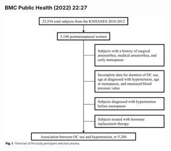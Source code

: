 ### BMC Public Health (2022) 22:27

![alt text](https://github.com/gitwebpub/readKN/blob/main/images/CleanShot%202024-01-21%20at%2021.45.50%402x.png)
